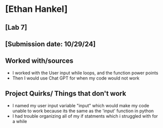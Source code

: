 # [Ethan Hankel]
## [Lab 7]
## [Submission date: 10/29/24]
## Worked with/sources 
* I worked with the User input while loops, and the function power points
* Then I would use Chat GPT for when my code would not work
## Project Quirks/ Things that don't work
* I named my user input variable "input" which would make my code unable to work because its the same as the 'input' function in python
* I had trouble organizing all of my if statments which i struggled with for a while
